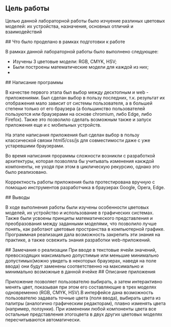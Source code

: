 ## Цель работы
<p>Целью данной лабораторной работы было изчуение разлиных цветовых моделей: их устройства, назначения, основных отличий и взаимодействий</p>
## Что было проделано в рамках подготовки к работе
<p>В рамках данной лабораторной работы было выполнено следующее:</p>
<ul>
<li>Изучены 3 цветовые модели: RGB, CMYK, HSV;</li>
<li>Были построены математические модели для каждой из них;</li>
<li></li>
</ul>
## Написание программы
<p>В качестве первого этапа был выбор между десктопным и web - приложениями. Был сделан выбор в пользу последних, т.к. результат их отображения мало зависит от системы пользователя, а в большей степени только от его браузера (а большинство пользователей пользуются или браузерами на основе chromium, либо Edge, либо Firefox). Также это позволило сделать возможным также и запуск приложения еще и с мобильных устройств.</p>
<p>На этапе написания приложения был сделан выбор в пользу классической связки html5/css/js для совместимости даже с уже устаревшими браузерами.</p>
<p>Во время написания прораммы сложности возникли с разработкой архитектуры, которая позволяла бы учитывать изменения какждой компоненты, не уходя при этом в циклическую рекурсию, однако это было реализовано.</p>
<p>Корректность работы приложения была протестирована вручную с помощью инструментов разработчика в браузерах Google, Opera, Edge.</p>
## Выводы
<p>В ходе выполнения работы были изучены особенности цветовых моделей, их устройство и использование в графических системах. Также были усвоены принципы математического представления и преобразования между заданными моделями, что позволило лучше понять, как работают цветовые пространства в компьютерной графике. Программная реализация дала возможность закрепить эти знания на практике, а также освежить знания разработки web-приложений.</p>
## Замечания о реализации
При вводе в текстовые ячейи значений, превосходящих максимально допустимые или меньшие минимально допустимых(можно увидеть в некоторых браузерах, наведя на поле ввода) они будут заменены соответственно на максимально и минимально возможные в данной ячейке
## Описание приложения
<p>Приложение позволяет пользователю выбирать, а затем интерактивно менять цвет, показывая при этом его составляющие в трех моделях одновременно (RGB, CMYK, HSV).В интерфейсе дана возможность пользователю задавать точные цвета (поля ввода), выбирать цвета из палитры (аналогично графическим редакторам), плавно
изменять цвета (например, ползунки). При изменении любой компоненты цвета все остальные представления этогоцвета в двух других цветовых моделях пересчитываются автоматически.</p>
